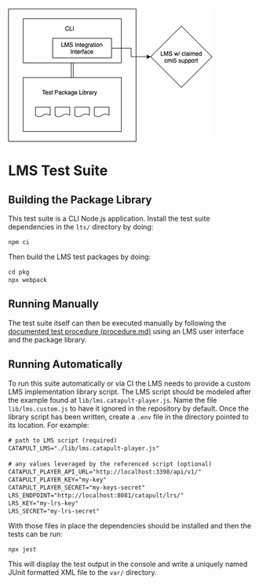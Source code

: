 ![Architecture Diagram](arch.png)

# LMS Test Suite

## Building the Package Library

This test suite is a CLI Node.js application. Install the test suite dependencies in the `lts/` directory by doing:

    npm ci

Then build the LMS test packages by doing:

    cd pkg
    npx webpack

## Running Manually

The test suite itself can then be executed manually by following the [documented test procedure (procedure.md)](procedure.md) using an LMS user interface and the package library.

## Running Automatically

To run this suite automatically or via CI the LMS needs to provide a custom LMS implementation library script. The LMS script should be modeled after the example found at `lib/lms.catapult-player.js`. Name the file `lib/lms.custom.js` to have it ignored in the repository by default. Once the library script has been written, create a `.env` file in the directory pointed to its location. For example:

    # path to LMS script (required)
    CATAPULT_LMS="./lib/lms.catapult-player.js"

    # any values leveraged by the referenced script (optional)
    CATAPULT_PLAYER_API_URL="http://localhost:3398/api/v1/"
    CATAPULT_PLAYER_KEY="my-key"
    CATAPULT_PLAYER_SECRET="my-keys-secret"
    LRS_ENDPOINT="http://localhost:8081/catapult/lrs/"
    LRS_KEY="my-lrs-key"
    LRS_SECRET="my-lrs-secret"

With those files in place the dependencies should be installed and then the tests can be run:

    npx jest

This will display the test output in the console and write a uniquely named JUnit formatted XML file to the `var/` directory.
